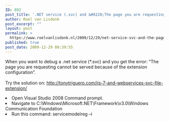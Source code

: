 ```yaml
---
ID: 892
post_title: '.NET service (.svc) and &#8220;The page you are requesting cannot be served because of the extension configuration&#8221;'
author: Roel van Lisdonk
post_excerpt: ""
layout: post
permalink: >
  https://www.roelvanlisdonk.nl/2009/12/29/net-service-svc-and-the-page-you-are-requesting-cannot-be-served-because-of-the-extension-configuration/
published: true
post_date: 2009-12-29 08:39:55
---
```

<p>When you want to debug a .net service (*.svc) and you get the error: “The page you are requesting cannot be served because of the extension configuration”.   <br />    <br />Try the solution on: <a title="http://tonytriguero.com/iis-7-and-webservices-svc-file-extension/" href="http://tonytriguero.com/iis-7-and-webservices-svc-file-extension/">http://tonytriguero.com/iis-7-and-webservices-svc-file-extension/</a></p>  <li>Open Visual Studio 2008 Command prompt. </li>  <li>Navigate to C:\Windows\Microsoft.NET\Framework\v3.0\Windows Communication Foundation</li>  <li>Run this command: servicemodelreg –i</li>